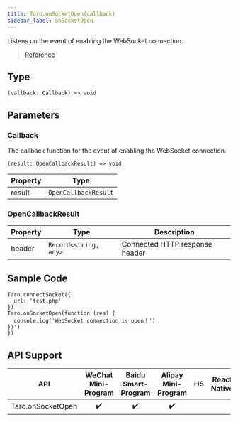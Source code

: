 ```yaml
---
title: Taro.onSocketOpen(callback)
sidebar_label: onSocketOpen
---
```


Listens on the event of enabling the WebSocket connection.

> [Reference](https://developers.weixin.qq.com/miniprogram/dev/api/network/websocket/wx.onSocketOpen.html)

## Type

```tsx
(callback: Callback) => void
```

## Parameters

### Callback

The callback function for the event of enabling the WebSocket connection.

```tsx
(result: OpenCallbackResult) => void
```

<table>
  <thead>
    <tr>
      <th>Property</th>
      <th>Type</th>
    </tr>
  </thead>
  <tbody>
    <tr>
      <td>result</td>
      <td><code>OpenCallbackResult</code></td>
    </tr>
  </tbody>
</table>

### OpenCallbackResult

<table>
  <thead>
    <tr>
      <th>Property</th>
      <th>Type</th>
      <th>Description</th>
    </tr>
  </thead>
  <tbody>
    <tr>
      <td>header</td>
      <td><code>Record&lt;string, any&gt;</code></td>
      <td>Connected HTTP response header</td>
    </tr>
  </tbody>
</table>

## Sample Code

```tsx
Taro.connectSocket({
  url: 'test.php'
})
Taro.onSocketOpen(function (res) {
  console.log('WebSocket connection is open！')
})')
})
```

## API Support

|        API        | WeChat Mini-Program | Baidu Smart-Program | Alipay Mini-Program | H5 | React Native |
|:-----------------:|:-------------------:|:-------------------:|:-------------------:|:--:|:------------:|
| Taro.onSocketOpen |         ✔️          |         ✔️          |         ✔️          |    |              |
